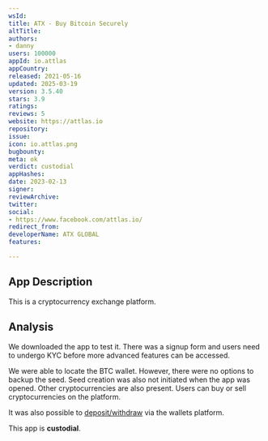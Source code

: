 ```yaml
---
wsId: 
title: ATX - Buy Bitcoin Securely
altTitle: 
authors:
- danny
users: 100000
appId: io.attlas
appCountry: 
released: 2021-05-16
updated: 2025-03-19
version: 3.5.40
stars: 3.9
ratings: 
reviews: 5
website: https://attlas.io
repository: 
issue: 
icon: io.attlas.png
bugbounty: 
meta: ok
verdict: custodial
appHashes: 
date: 2023-02-13
signer: 
reviewArchive: 
twitter: 
social:
- https://www.facebook.com/attlas.io/
redirect_from: 
developerName: ATX GLOBAL
features: 

---
```


## App Description 

This is a cryptocurrency exchange platform. 

## Analysis 

We downloaded the app to test it. There was a signup form and users need to undergo
KYC before more advanced features can be accessed.

We were able to locate the BTC wallet. However, 
there were no options to backup the seed. Seed creation was also not initiated 
when the app was opened. Other cryptocurrencies are also present. Users can buy or sell cryptocurrencies on the platform. 

It was also possible to [deposit/withdraw](https://attlas.io/en/support/articles?categoryId=10958159737497&articleId=11346887512345) via the wallets platform.

This app is **custodial**.
